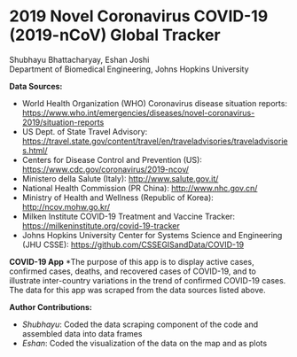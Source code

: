 # 2019 Novel Coronavirus COVID-19 (2019-nCoV) Global Tracker
Shubhayu Bhattacharyay, Eshan Joshi \
Department of Biomedical Engineering, Johns Hopkins University

**Data Sources:**
* World Health Organization (WHO) Coronavirus disease situation reports: https://www.who.int/emergencies/diseases/novel-coronavirus-2019/situation-reports
* US Dept. of State Travel Advisory: https://travel.state.gov/content/travel/en/traveladvisories/traveladvisories.html/
* Centers for Disease Control and Prevention (US): https://www.cdc.gov/coronavirus/2019-ncov/
* Ministero della Salute (Italy): http://www.salute.gov.it/
* National Health Commission (PR China): http://www.nhc.gov.cn/
* Ministry of Health and Wellness (Republic of Korea): http://ncov.mohw.go.kr/
* Milken Institute COVID-19 Treatment and Vaccine Tracker: https://milkeninstitute.org/covid-19-tracker
* Johns Hopkins University Center for Systems Science and Engineering (JHU CSSE): https://github.com/CSSEGISandData/COVID-19

**COVID-19 App**
*The purpose of this app is to display active cases, confirmed cases, deaths, and recovered cases of COVID-19, and to illustrate inter-country variations in the trend of confirmed COVID-19 cases. The data for this app was scraped from the data sources listed above.

**Author Contributions:**
* *Shubhayu*: Coded the data scraping component of the code and assembled data into data frames
* *Eshan*: Coded the visualization of the data on the map and as plots
